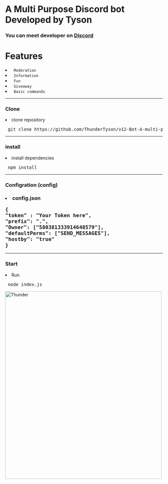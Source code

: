 # <h1> A Multi Purpose Discord bot Developed by Tyson </h1> 

<h3> <b> You can meet developer on <a href="https://discord.gg/vEsP8vz2DR"> Discord </a> </b> </h3>

<h1> Features </h1> 
<li> <code> Moderation </code> </li>
<li> <code> Information </code> </li>
<li> <code> Fun </code> </li>
<li> <code> Giveaway </code> </li>
<li> <code> Basic commands </code> </li>

<hr> 
<h3> Clone </h3> 
<li> clone repository </li>
<pre> git clone https://github.com/ThunderTyson/v12-Bot-A-multi-purpose-Discord-bot-.git </pre>
<hr>
<h3> install</h3>
<li> install dependencies </li>
<pre> npm install </pre> 

<hr> 
<h3> Configration (config)  <h3>
<li> config.json </li> 
<pre>{ 
"token" : "Your Token here",
"prefix": ".",
"Owner": ["580381333914648579"],
"defaultPerms": ["SEND_MESSAGES"],
"hostby": "true"
}</pre>
 <hr>
 <h3> Start </h3>
 <li> Run </li>
 <pre> node index.js </pre> 

 <img src="https://media.discordapp.net/attachments/866935276822331402/866936416025837588/T.png" alt="Thunder" style="width:500px;height:600px;">
